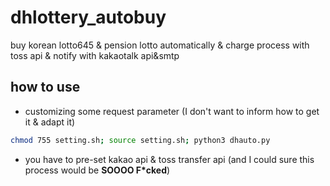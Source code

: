 # dhlottery_autobuy
buy korean lotto645 &amp; pension lotto automatically &amp; charge process with toss api &amp; notify with kakaotalk api&amp;smtp

## how to use
* customizing some request parameter (I don't want to inform how to get it & adapt it)
```sh
chmod 755 setting.sh; source setting.sh; python3 dhauto.py
```
* you have to pre-set kakao api & toss transfer api (and I could sure this process would be **SOOOO F\*cked**)

